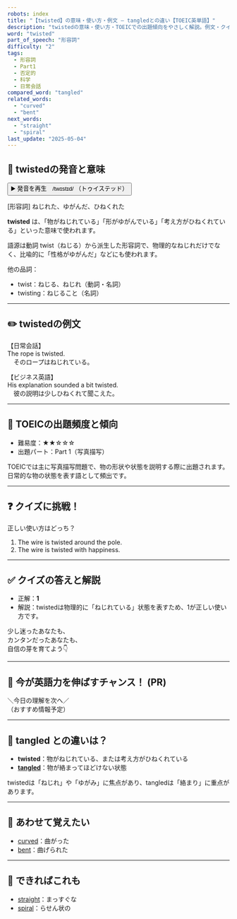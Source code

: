 ```yaml
---
robots: index
title: "【twisted】の意味・使い方・例文 ― tangledとの違い【TOEIC英単語】"
description: "twistedの意味・使い方・TOEICでの出題傾向をやさしく解説。例文・クイズ付きでtangledとの違いもわかりやすく学べます。"
word: "twisted"
part_of_speech: "形容詞"
difficulty: "2"
tags:
  - 形容詞
  - Part1
  - 否定的
  - 科学
  - 日常会話
compared_word: "tangled"
related_words:
  - "curved"
  - "bent"
next_words:
  - "straight"
  - "spiral"
last_update: "2025-05-04"
---
```


## 🔰 twistedの発音と意味

<button class="play-audio" onclick="playTTS('twisted')">
  <span class="play-audio-main">
    ▶️ 発音を再生　/twɪstɪd/
  </span>
  <span class="play-audio-sub">
    （トゥイステッド）
  </span>
</button>

[形容詞] ねじれた、ゆがんだ、ひねくれた

**twisted** は、「物がねじれている」「形がゆがんでいる」「考え方がひねくれている」といった意味で使われます。

語源は動詞 twist（ねじる）から派生した形容詞で、物理的なねじれだけでなく、比喩的に「性格がゆがんだ」などにも使われます。

他の品詞：  
- twist：ねじる、ねじれ（動詞・名詞）
- twisting：ねじること（名詞）

---

## ✏️ twistedの例文

【日常会話】  
The rope is twisted.  
　そのロープはねじれている。

【ビジネス英語】  
His explanation sounded a bit twisted.  
　彼の説明は少しひねくれて聞こえた。

---

## 🎯 TOEICの出題頻度と傾向

- 難易度：★★☆☆☆
- 出題パート：Part 1（写真描写）

TOEICでは主に写真描写問題で、物の形状や状態を説明する際に出題されます。日常的な物の状態を表す語として頻出です。

---

## ❓ クイズに挑戦！

正しい使い方はどっち？

1. The wire is twisted around the pole.  
2. The wire is twisted with happiness.

---

## ✅ クイズの答えと解説

- 正解：**1**
- 解説：twistedは物理的に「ねじれている」状態を表すため、1が正しい使い方です。

少し迷ったあなたも、  
カンタンだったあなたも、  
自信の芽を育てよう👇️

---

## 🚀 今が英語力を伸ばすチャンス！ (PR)

<div class="info-center">
＼今日の理解を次へ／<br>  
（おすすめ情報予定）
</div>

---

## 🤔  tangled との違いは？

- **twisted**：物がねじれている、または考え方がひねくれている
- **[tangled](/tangled)**：物が絡まってほどけない状態

twistedは「ねじれ」や「ゆがみ」に焦点があり、tangledは「絡まり」に重点があります。

---

## 🧩 あわせて覚えたい

- [curved](/curved)：曲がった
- [bent](/bent)：曲げられた

---

## 📖 できればこれも

- [straight](/straight)：まっすぐな
- [spiral](/spiral)：らせん状の

<!-- cvid: aid16_bid45 -->
